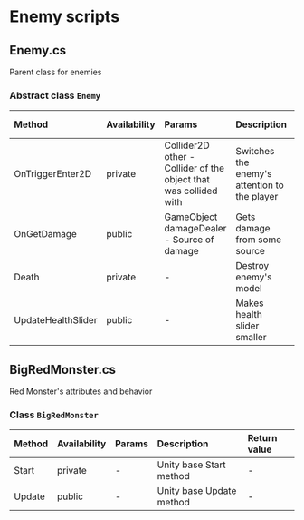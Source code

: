 ﻿# Enemy scripts
## Enemy.cs
Parent class for enemies

### Abstract class `Enemy`

| Method            | Availability  | Params    | Description               | Return value      |
| :---              | :---          | :---      | :---                      | :---              | 
| OnTriggerEnter2D  | private       | Collider2D other - Collider of the object that was collided with      | Switches the enemy's attention to the player   | -    |
| OnGetDamage       | public        | GameObject damageDealer - Source of damage | Gets damage from some source  | -    |
| Death             | private       | -         | Destroy enemy's model                  | -    |                 
| UpdateHealthSlider| public        | -         | Makes health slider smaller            | -    |

## BigRedMonster.cs
Red Monster's attributes and behavior

### Class `BigRedMonster`

| Method            | Availability  | Params    | Description               | Return value      |
| :---              | :---          | :---      | :---                      | :---              | 
| Start             | private       | -         | Unity base Start method   | -                 |
| Update            | public        | -         | Unity base Update method  | -                 |